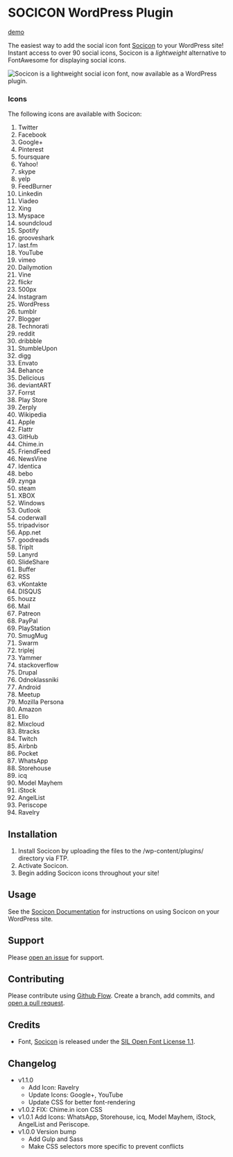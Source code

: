 # SOCICON WordPress Plugin

[demo](https://fatpony.me/plugins/socicon/)

The easiest way to add the social icon font [Socicon](http://www.socicon.com) to your WordPress site! Instant access to over 90 social icons, Socicon is a *lightweight* alternative to FontAwesome for displaying social icons.

![Socicon is a lightweight social icon font, now available as a WordPress plugin.](https://fatpony.me/wp-content/uploads/2015/08/banner-772x250.jpg)

### Icons

The following icons are available with Socicon:  

1. Twitter  
2. Facebook  
3. Google+  
4. Pinterest  
5. foursquare  
6. Yahoo!  
7. skype  
8. yelp  
9. FeedBurner  
10. Linkedin  
11. Viadeo  
12. Xing  
13. Myspace  
14. soundcloud  
15. Spotify  
16. grooveshark  
17. last.fm  
18. YouTube  
19. vimeo  
20. Dailymotion  
21. Vine  
22. flickr  
23. 500px  
24. Instagram  
25. WordPress  
26. tumblr  
27. Blogger  
28. Technorati  
29. reddit  
30. dribbble  
31. StumbleUpon  
32. digg  
33. Envato  
34. Behance  
35. Delicious  
36. deviantART  
37. Forrst  
38. Play Store  
39. Zerply  
40. Wikipedia  
41. Apple  
42. Flattr  
43. GitHub  
44. Chime.in  
45. FriendFeed  
46. NewsVine  
47. Identica  
48. bebo  
49. zynga  
50. steam  
51. XBOX  
52. Windows  
53. Outlook  
54. coderwall  
55. tripadvisor  
56. App.net  
57. goodreads  
58. TripIt  
59. Lanyrd  
60. SlideShare  
61. Buffer  
62. RSS  
63. vKontakte  
64. DISQUS  
65. houzz  
66. Mail  
67. Patreon  
68. PayPal  
69. PlayStation  
70. SmugMug  
71. Swarm  
72. triplej  
73. Yammer  
74. stackoverflow  
75. Drupal  
76. Odnoklassniki  
77. Android  
78. Meetup  
79. Mozilla Persona  
80. Amazon  
81. Ello  
82. Mixcloud  
83. 8tracks  
84. Twitch  
85. Airbnb  
86. Pocket  
87. WhatsApp  
88. Storehouse  
89. icq  
90. Model Mayhem  
91. iStock  
92. AngelList  
93. Periscope  
94. Ravelry  

## Installation

1. Install Socicon by uploading the files to the /wp-content/plugins/ directory via FTP.
2. Activate Socicon.
3. Begin adding Socicon icons throughout your site!

## Usage

See the [Socicon Documentation](https://fatpony.me/plugins/socicon/) for instructions on using Socicon on your WordPress site.

## Support

Please [open an issue](https://github.com/ericakfranz/socicon/issues/new) for support.

## Contributing

Please contribute using [Github Flow](https://guides.github.com/introduction/flow/). Create a branch, add commits, and [open a pull request](https://github.com/ericakfranz/socicon/compare/).

## Credits

- Font, [Socicon](http://www.socicon.com) is released under the [SIL Open Font License 1.1](http://scripts.sil.org/OFL).

## Changelog

- v1.1.0
    - Add Icon: Ravelry
    - Update Icons: Google+, YouTube
    - Update CSS for better font-rendering
- v1.0.2 FIX: Chime.in icon CSS
- v1.0.1 Add Icons: WhatsApp, Storehouse, icq, Model Mayhem, iStock, AngelList and Periscope.
- v1.0.0 Version bump
    - Add Gulp and Sass  
    - Make CSS selectors more specific to prevent conflicts